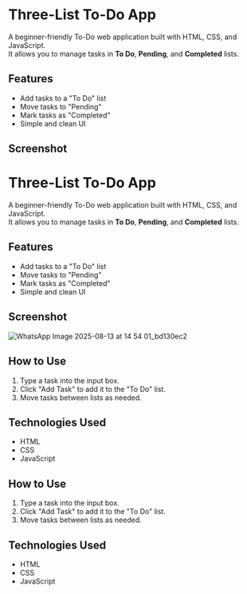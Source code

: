 # Three-List To-Do App

A beginner-friendly To-Do web application built with HTML, CSS, and JavaScript.  
It allows you to manage tasks in **To Do**, **Pending**, and **Completed** lists.

## Features
- Add tasks to a "To Do" list
- Move tasks to "Pending"
- Mark tasks as "Completed"
- Simple and clean UI

## Screenshot
# Three-List To-Do App

A beginner-friendly To-Do web application built with HTML, CSS, and JavaScript.  
It allows you to manage tasks in **To Do**, **Pending**, and **Completed** lists.

## Features
- Add tasks to a "To Do" list
- Move tasks to "Pending"
- Mark tasks as "Completed"
- Simple and clean UI

## Screenshot
![WhatsApp Image 2025-08-13 at 14 54 01_bd130ec2](https://github.com/user-attachments/assets/0f2c2347-516a-4736-9991-3de7066d6d42)


## How to Use
1. Type a task into the input box.
2. Click "Add Task" to add it to the "To Do" list.
3. Move tasks between lists as needed.

## Technologies Used
- HTML
- CSS
- JavaScript


## How to Use
1. Type a task into the input box.
2. Click "Add Task" to add it to the "To Do" list.
3. Move tasks between lists as needed.

## Technologies Used
- HTML
- CSS
- JavaScript
